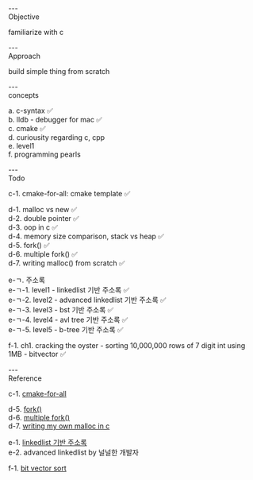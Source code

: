 ---\
Objective


familiarize with c



---\
Approach


build simple thing from scratch




---\
concepts

a. c-syntax :white_check_mark:\
b. lldb - debugger for mac :white_check_mark:\
c. cmake :white_check_mark:\
d. curiousity regarding c, cpp\
e. level1\
f. programming pearls

---\
Todo


c-1. cmake-for-all: cmake template :white_check_mark:

d-1. malloc vs new :white_check_mark:\
d-2. double pointer :white_check_mark:\
d-3. oop in c :white_check_mark:\
d-4. memory size comparison, stack vs heap :white_check_mark:\
d-5. fork() :white_check_mark:\
d-6. multiple fork() :white_check_mark:\
d-7. writing malloc() from scratch :white_check_mark:

e-ㄱ. 주소록\
e-ㄱ-1. level1 - linkedlist 기반 주소록 :white_check_mark:\
e-ㄱ-2. level2 - advanced linkedlist 기반 주소록 :white_check_mark:\
e-ㄱ-3. level3 - bst 기반 주소록 :white_check_mark:\
e-ㄱ-4. level4 - avl tree 기반 주소록 :white_check_mark:\
e-ㄱ-5. level5 - b-tree 기반 주소록 :white_check_mark:

f-1. ch1. cracking the oyster - sorting 10,000,000 rows of 7 digit int using 1MB - bitvector :white_check_mark:

---\
Reference


c-1. [cmake-for-all](https://github.com/kev0960/cmake-for-all)

d-5. [fork()](https://www.crocus.co.kr/451) \
d-6. [multiple fork()](https://www.crocus.co.kr/452) \
d-7. [writing my own malloc in c](https://www.youtube.com/watch?v=sZ8GJ1TiMdk&ab_channel=TsodingDaily)

e-1. [linkedlist 기반 주소록](https://m.blog.naver.com/PostView.naver?isHttpsRedirect=true&blogId=lsszz210&logNo=220282477592) \
e-2. advanced linkedlist by 널널한 개발자

f-1. [bit vector sort](https://github.com/wuzhouhui/pearls/blob/master/chap1/exer3/sort.c)
